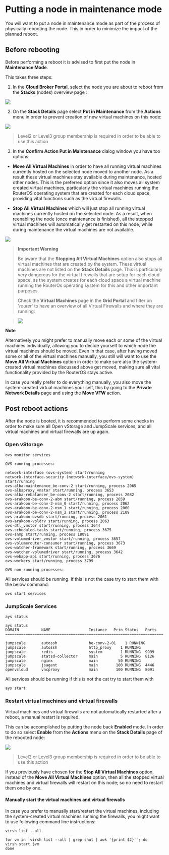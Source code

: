 # Putting a node in maintenance mode

You will want to put a node in maintenance mode as part of the process of physically rebooting the node. This in order to minimize the impact of the planned reboot.


## Before rebooting

Before performing a reboot it is advised to first put the node in **Maintenance Mode**.

This takes three steps:

1. In the **Cloud Broker Portal**, select the node you are about to reboot from the **Stacks** (nodes) overview page :

  ![](stacks.png)

2. On the **Stack Details** page select **Put in Maintenance** from the **Actions** menu in order to prevent creation of new virtual machines on this node:

  ![](maintenance.png)


  > Level2 or Level3 group membership is required in order to be able to use this action


3. In the **Confirm Action Put in Maintenance** dialog window you have too options:

  - **Move All Virtual Machines** in order to have all running virtual machines currently hosted on the selected node moved to another node. As a result these virtual machines stay available during maintenance, hosted other nodes. This is the preferred option since it also moves all system created virtual machines, particularly the virtual machines running the RouterOS operating system that are created for each cloud space, providing vital functions such as the virtual firewalls.

  - **Stop All Virtual Machines** which will just stop all running virtual machines currently hosted on the selected node. As a result, when reenabling the node (once maintenance is finished), all the stopped virtual machines will automatically get restarted on this node, while during maintenance the virtual machines are not available.

  ![](confirm.png)


> **Important Warning**
>
> Be aware that the **Stopping All Virtual Machines** option also stops all virtual machines that are created by the system. These virtual machines are not listed on the  **Stack Details** page. This is particularly very dangerous for the virtual firewalls that are setup for each cloud space, as the system creates for each cloud space a virtual machine running the RouterOs operating system for this and other important purposes.
>
> Check the **Virtual Machines** page in the **Grid Portal** and filter on '*router*' to have an overview of all Virtual Firewalls and where they are running:

> ![](routeros.png)

**Note**

Alternatively you might prefer to manually move each or some of the virtual machines individually, allowing you to decide yourself to which node the virtual machines should be moved. Even in that case, after having moved some or all of the virtual machines manually, you still will want to use the **Move All Virtual Machines** option in order to make sure also the system-created virtual machines discussed above get moved, making sure all vital functionality provided by the RouterOS stays active.

In case you really prefer to do everything manually, you also move the system-created virtual machines your self, this by going to the **Private Network Details** page and using the **Move VFW** action.


## Post reboot actions

After the node is booted, it is recommended to perform some checks in order to make sure all Open vStorage and JumpScale services, and all virtual machines and virtual firewalls are up again.


### Open vStorage

```
ovs monitor services

OVS running processes:

network-interface (ovs-system) start/running
network-interface-security (network-interface/ovs-system) start/running
ovs-alba-maintenance_be-conv-2 start/running, process 2065
ovs-albaproxy_vmstor start/running, process 3653
ovs-alba-rebalancer_be-conv-2 start/running, process 2082
ovs-arakoon-be-conv-2-abm start/running, process 2059
ovs-arakoon-be-conv-2-nsm_0 start/running, process 2062
ovs-arakoon-be-conv-2-nsm_1 start/running, process 2060
ovs-arakoon-be-conv-2-nsm_2 start/running, process 2109
ovs-arakoon-ovsdb start/running, process 2061
ovs-arakoon-voldrv start/running, process 2063
ovs-dtl_vmstor start/running, process 3644
ovs-scheduled-tasks start/running, process 3675
ovs-snmp start/running, process 18091
ovs-volumedriver_vmstor start/running, process 3657
ovs-volumerouter-consumer start/running, process 3673
ovs-watcher-framework start/running, process 3669
ovs-watcher-volumedriver start/running, process 3642
ovs-webapp-api start/running, process 3676
ovs-workers start/running, process 3799

OVS non-running processes:
```

All services should be running. If this is not the case try to start them with the below command:

```
ovs start services
```

### JumpScale Services

```
ays status

ays status
DOMAIN          NAME                 Instance   Prio Status   Ports
======================================================================

jumpscale       autossh              be-conv-2-01    1 RUNNING
jumpscale       autossh              http_proxy    1 RUNNING
jumpscale       redis                system        1 RUNNING  9999
jumpscale       statsd-collector     main          5 RUNNING  8126
jumpscale       nginx                main         50 RUNNING
jumpscale       jsagent              main        100 RUNNING  4446
openvcloud      vncproxy             main        100 RUNNING  8091
```

All services should be running if this is not the cat try to start them with

```
ays start
```


### Restart virtual machines and virtual firewalls

Virtual machines and virtual firewalls are not automatically restarted after a reboot, a manual restart is required.

This can be accomplished by putting the node back **Enabled** mode. In order to do so select **Enable** from the **Actions** menu on the **Stack Details** page of the rebooted node:

![](enable.png)

> Level2 or Level3 group membership is required in order to be able to use this action

If you previously have chosen for the **Stop All Virtual Machines** option, instead of the **Move All Virtual Machines** option, then all the stopped virtual machines and virtual firewalls will restart on this node; so no need to restart them one by one.


#### Manually start the virtual machines and virtual firewalls

In case you prefer to manually start/restart the virtual machines, including the system-created virtual machines running the firewalls, you might want to use following command line instructions:

```
virsh list --all

for vm in `virsh list --all | grep shut | awk '{print $2}'`; do
virsh start $vm
done
```
